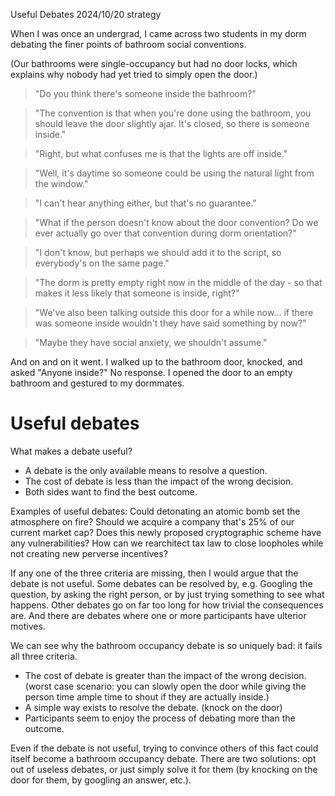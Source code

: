 Useful Debates
2024/10/20
strategy

When I was once an undergrad, I came across two students in my dorm debating the finer points of bathroom social conventions. 

(Our bathrooms were single-occupancy but had no door locks, which explains why nobody had yet tried to simply open the door.)

> "Do you think there's someone inside the bathroom?"

> "The convention is that when you're done using the bathroom, you should leave the door slightly ajar. It's closed, so there is someone inside."

> "Right, but what confuses me is that the lights are off inside."

> "Well, it's daytime so someone could be using the natural light from the window."

> "I can't hear anything either, but that's no guarantee."

> "What if the person doesn't know about the door convention? Do we ever actually go over that convention during dorm orientation?"

> "I don't know, but perhaps we should add it to the script, so everybody's on the same page."

> "The dorm is pretty empty right now in the middle of the day - so that makes it less likely that someone is inside, right?"

> "We've also been talking outside this door for a while now... if there was someone inside wouldn't they have said something by now?"

> "Maybe they have social anxiety, we shouldn't assume."

And on and on it went. I walked up to the bathroom door, knocked, and asked "Anyone inside?" No response. I opened the door to an empty bathroom and gestured to my dormmates.

# Useful debates

What makes a debate useful?

- A debate is the only available means to resolve a question.
- The cost of debate is less than the impact of the wrong decision.
- Both sides want to find the best outcome.

Examples of useful debates: Could detonating an atomic bomb set the atmosphere on fire? Should we acquire a company that's 25% of our current market cap? Does this newly proposed cryptographic scheme have any vulnerabilities? How can we rearchitect tax law to close loopholes while not creating new perverse incentives?

If any one of the three criteria are missing, then I would argue that the debate is not useful. Some debates can be resolved by, e.g. Googling the question, by asking the right person, or by just trying something to see what happens. Other debates go on far too long for how trivial the consequences are. And there are debates where one or more participants have ulterior motives.

We can see why the bathroom occupancy debate is so uniquely bad: it fails all three criteria.

- The cost of debate is greater than the impact of the wrong decision. (worst case scenario: you can slowly open the door while giving the person time ample time to shout if they are actually inside.)
- A simple way exists to resolve the debate. (knock on the door)
- Participants seem to enjoy the process of debating more than the outcome.

Even if the debate is not useful, trying to convince others of this fact could itself become a bathroom occupancy debate. There are two solutions: opt out of useless debates, or just simply solve it for them (by knocking on the door for them, by googling an answer, etc.).
